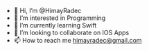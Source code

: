 - 👋 Hi, I’m @HimayRadec
- 👀 I’m interested in Programming
- 🌱 I’m currently learning Swift
- 💞️ I’m looking to collaborate on IOS Apps
- 📫 How to reach me himayradec@gmail.com

<!---
HimayRadec/HimayRadec is a ✨ special ✨ repository because its `README.md` (this file) appears on your GitHub profile.
You can click the Preview link to take a look at your changes.
--->
